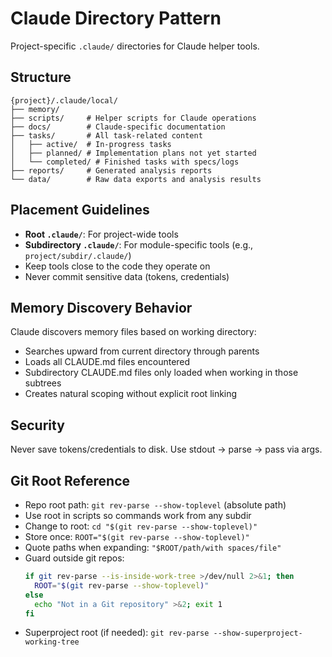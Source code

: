# Claude Directory Pattern

Project-specific `.claude/` directories for Claude helper tools.

## Structure

```text
{project}/.claude/local/
├── memory/
├── scripts/     # Helper scripts for Claude operations
├── docs/        # Claude-specific documentation
├── tasks/       # All task-related content
│   ├── active/  # In-progress tasks
│   ├── planned/ # Implementation plans not yet started
│   └── completed/ # Finished tasks with specs/logs
├── reports/     # Generated analysis reports
└── data/        # Raw data exports and analysis results
```

## Placement Guidelines

- **Root `.claude/`**: For project-wide tools
- **Subdirectory `.claude/`**: For module-specific tools (e.g., `project/subdir/.claude/`)
- Keep tools close to the code they operate on
- Never commit sensitive data (tokens, credentials)

## Memory Discovery Behavior

Claude discovers memory files based on working directory:

- Searches upward from current directory through parents
- Loads all CLAUDE.md files encountered
- Subdirectory CLAUDE.md files only loaded when working in those subtrees
- Creates natural scoping without explicit root linking

## Security

Never save tokens/credentials to disk. Use stdout → parse → pass via args.

## Git Root Reference
- Repo root path: `git rev-parse --show-toplevel` (absolute path)
- Use root in scripts so commands work from any subdir
- Change to root: `cd "$(git rev-parse --show-toplevel)"`
- Store once: `ROOT="$(git rev-parse --show-toplevel)"`
- Quote paths when expanding: `"$ROOT/path/with spaces/file"`
- Guard outside git repos:
  ```bash
  if git rev-parse --is-inside-work-tree >/dev/null 2>&1; then
    ROOT="$(git rev-parse --show-toplevel)"
  else
    echo "Not in a Git repository" >&2; exit 1
  fi
  ```
- Superproject root (if needed): `git rev-parse --show-superproject-working-tree`
